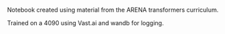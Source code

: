 Notebook created using material from the ARENA transformers curriculum. 

Trained on a 4090 using Vast.ai and wandb for logging.
